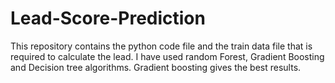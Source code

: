 # Lead-Score-Prediction
This repository contains the  python code file and the train data file that is required to calculate the lead. I have used random Forest, Gradient Boosting and Decision tree algorithms. Gradient boosting gives the best results.
